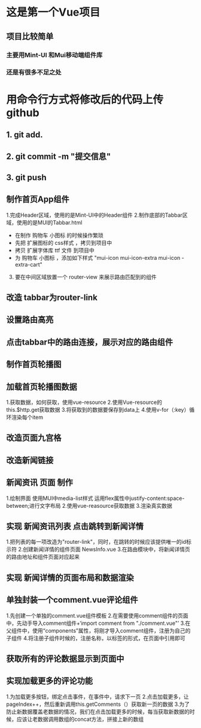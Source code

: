 #  这是第一个Vue项目

## 项目比较简单

### 主要用Mint-UI 和Mui移动端组件库

### 还是有很多不足之处

# 用命令行方式将修改后的代码上传github

## 1. git add.

## 2. git commit -m "提交信息"

## 3. git push

## 制作首页App组件
1.完成Header区域，使用的是Mint-UI中的Header组件
2.制作底部的Tabbar区域，使用的是MUI的Tabbar.html
 + 在制作 购物车 小图标 的时候操作繁琐
 + 先把 扩展图标的 css样式 ，拷贝到项目中
 + 拷贝 扩展字体库 ttf 文件 到项目中
 + 为 购物车 小图标 ，添加如下样式 "mui-icon mui-icon-extra mui-icon -extra-cart"
3. 要在中间区域放置一个 router-view 来展示路由匹配到的组件

## 改造 tabbar为router-link

## 设置路由高亮

## 点击tabbar中的路由连接，展示对应的路由组件

## 制作首页轮播图

## 加载首页轮播图数据
1.获取数据，如何获取，使用vue-resource
2.使用Vue-resource的this.$http.get获取数据
3.将获取到的数据要保存到data上
4.使用v-for（:key）循环渲染每个item

## 改造页面九宫格

## 改造新闻链接

## 新闻资讯 页面 制作
1.绘制界面 使用MUI中media-list样式 运用flex属性中justify-content:space-between;进行文字布局
2.使用vue-reasource获取数据
3.渲染真实数据

## 实现 新闻资讯列表 点击跳转到新闻详情
1.把列表的每一项改造为"router-link"，同时，在跳转的时候应该提供唯一的id标示符
2.创建新闻详情的组件页面 NewsInfo.vue
3.在路由模块中，将新闻详情页的路由地址和组件页面对应起来

## 实现 新闻详情的页面布局和数据渲染

## 单独封装一个comment.vue评论组件
1.先创建一个单独的comment.vue组件模板
2.在需要使用comment组件的页面中，先动手导入comment组件+‘import comment from "./comment.vue"’
3.在父组件中，使用“components”属性，将刚才导入comment组件，注册为自己的子组件
4.将注册子组件时候的，注册名称，以标签的形式，在页面中引用即可

## 获取所有的评论数据显示到页面中

## 实现加载更多的评论功能
1.为加载更多按钮，绑定点击事件，在事件中，请求下一页
2.点击加载更多，让pageIndex++，然后重新调用this.getComments（）获取新一页的数据
3.为了防止新数据覆盖老数据的情况，我们在点击加载更多的时候，每当获取新数据的时候，应该让老数据调用数组的concat方法，拼接上新的数组

